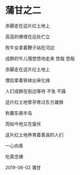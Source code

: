 # 蒲甘之二

赤脚走在这片红土地上

高高的佛塔在远处伫立

牧牛女拿着鞭子站在河边

成群的牛儿慢悠悠地走来 悠哉 悠哉



赤脚走在这片红土地上

僧侣拿着铁钵出来化缘

人们成群在街边等待 不急 不躁



这片红土地曾孕育过东方雄狮

称霸东南半岛

而如今他又在蛰伏



这片红土地养育着善良的人们

一心向善

吃斋念佛

2019-06-02 蒲甘

